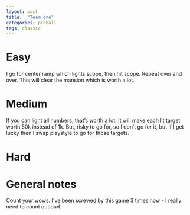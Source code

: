 ```yaml
---
layout: post
title:  "Team one"
categories: pinball
tags: classic
---
```


# Easy
I go for center ramp which lights scope, then hit scope. Repeat over and over. This will clear the mansion which is worth a lot.

# Medium
If you can light all numbers, that’s worth a lot. It will make each lit target worth 50k instead of 1k. But, risky to go for, so I don’t go for it, but if I get lucky then I swap playstyle to go for those targets.

# Hard
# General notes
Count your wows. I've been screwed by this game 3 times now - I really need to count outloud.


